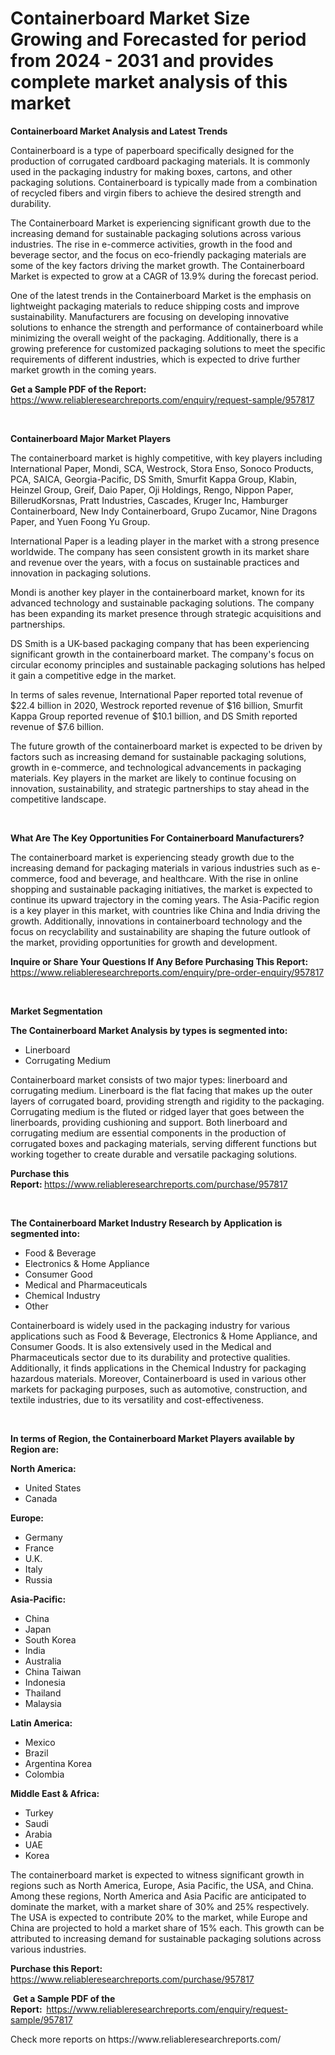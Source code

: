 <p><h1>Containerboard Market Size Growing and Forecasted for period from 2024 - 2031 and provides complete market analysis of this market</h1></p><p><strong>Containerboard Market Analysis and Latest Trends</strong></p>
<p><p>Containerboard is a type of paperboard specifically designed for the production of corrugated cardboard packaging materials. It is commonly used in the packaging industry for making boxes, cartons, and other packaging solutions. Containerboard is typically made from a combination of recycled fibers and virgin fibers to achieve the desired strength and durability.</p><p>The Containerboard Market is experiencing significant growth due to the increasing demand for sustainable packaging solutions across various industries. The rise in e-commerce activities, growth in the food and beverage sector, and the focus on eco-friendly packaging materials are some of the key factors driving the market growth. The Containerboard Market is expected to grow at a CAGR of 13.9% during the forecast period.</p><p>One of the latest trends in the Containerboard Market is the emphasis on lightweight packaging materials to reduce shipping costs and improve sustainability. Manufacturers are focusing on developing innovative solutions to enhance the strength and performance of containerboard while minimizing the overall weight of the packaging. Additionally, there is a growing preference for customized packaging solutions to meet the specific requirements of different industries, which is expected to drive further market growth in the coming years.</p></p>
<p><strong>Get a Sample PDF of the Report:&nbsp;</strong> <a href="https://www.reliableresearchreports.com/enquiry/request-sample/957817">https://www.reliableresearchreports.com/enquiry/request-sample/957817</a></p>
<p>&nbsp;</p>
<p><strong>Containerboard Major Market Players</strong></p>
<p><p>The containerboard market is highly competitive, with key players including International Paper, Mondi, SCA, Westrock, Stora Enso, Sonoco Products, PCA, SAICA, Georgia-Pacific, DS Smith, Smurfit Kappa Group, Klabin, Heinzel Group, Greif, Daio Paper, Oji Holdings, Rengo, Nippon Paper, BillerudKorsnas, Pratt Industries, Cascades, Kruger Inc, Hamburger Containerboard, New Indy Containerboard, Grupo Zucamor, Nine Dragons Paper, and Yuen Foong Yu Group.</p><p>International Paper is a leading player in the market with a strong presence worldwide. The company has seen consistent growth in its market share and revenue over the years, with a focus on sustainable practices and innovation in packaging solutions.</p><p>Mondi is another key player in the containerboard market, known for its advanced technology and sustainable packaging solutions. The company has been expanding its market presence through strategic acquisitions and partnerships.</p><p>DS Smith is a UK-based packaging company that has been experiencing significant growth in the containerboard market. The company's focus on circular economy principles and sustainable packaging solutions has helped it gain a competitive edge in the market.</p><p>In terms of sales revenue, International Paper reported total revenue of $22.4 billion in 2020, Westrock reported revenue of $16 billion, Smurfit Kappa Group reported revenue of $10.1 billion, and DS Smith reported revenue of $7.6 billion.</p><p>The future growth of the containerboard market is expected to be driven by factors such as increasing demand for sustainable packaging solutions, growth in e-commerce, and technological advancements in packaging materials. Key players in the market are likely to continue focusing on innovation, sustainability, and strategic partnerships to stay ahead in the competitive landscape.</p></p>
<p>&nbsp;</p>
<p><strong>What Are The Key Opportunities For Containerboard Manufacturers?</strong></p>
<p><p>The containerboard market is experiencing steady growth due to the increasing demand for packaging materials in various industries such as e-commerce, food and beverage, and healthcare. With the rise in online shopping and sustainable packaging initiatives, the market is expected to continue its upward trajectory in the coming years. The Asia-Pacific region is a key player in this market, with countries like China and India driving the growth. Additionally, innovations in containerboard technology and the focus on recyclability and sustainability are shaping the future outlook of the market, providing opportunities for growth and development.</p></p>
<p><strong>Inquire or Share Your Questions If Any Before Purchasing This Report:</strong> <a href="https://www.reliableresearchreports.com/enquiry/pre-order-enquiry/957817">https://www.reliableresearchreports.com/enquiry/pre-order-enquiry/957817</a></p>
<p>&nbsp;</p>
<p><strong>Market Segmentation</strong></p>
<p><strong>The Containerboard Market Analysis by types is segmented into:</strong></p>
<p><ul><li>Linerboard</li><li>Corrugating Medium</li></ul></p>
<p><p>Containerboard market consists of two major types: linerboard and corrugating medium. Linerboard is the flat facing that makes up the outer layers of corrugated board, providing strength and rigidity to the packaging. Corrugating medium is the fluted or ridged layer that goes between the linerboards, providing cushioning and support. Both linerboard and corrugating medium are essential components in the production of corrugated boxes and packaging materials, serving different functions but working together to create durable and versatile packaging solutions.</p></p>
<p><strong>Purchase this Report:&nbsp;</strong><a href="https://www.reliableresearchreports.com/purchase/957817">https://www.reliableresearchreports.com/purchase/957817</a></p>
<p>&nbsp;</p>
<p><strong>The Containerboard Market Industry Research by Application is segmented into:</strong></p>
<p><ul><li>Food & Beverage</li><li>Electronics & Home Appliance</li><li>Consumer Good</li><li>Medical and Pharmaceuticals</li><li>Chemical Industry</li><li>Other</li></ul></p>
<p><p>Containerboard is widely used in the packaging industry for various applications such as Food & Beverage, Electronics & Home Appliance, and Consumer Goods. It is also extensively used in the Medical and Pharmaceuticals sector due to its durability and protective qualities. Additionally, it finds applications in the Chemical Industry for packaging hazardous materials. Moreover, Containerboard is used in various other markets for packaging purposes, such as automotive, construction, and textile industries, due to its versatility and cost-effectiveness.</p></p>
<p>&nbsp;</p>
<p><strong>In terms of Region, the Containerboard Market Players available by Region are:</strong></p>
<p>
    <p> <strong> North America: </strong>
        <ul>
            <li>United States</li>
            <li>Canada</li>
        </ul>
        </p> 
    <p> <strong> Europe: </strong>
        <ul>
            <li>Germany</li>
            <li>France</li>
            <li>U.K.</li>
            <li>Italy</li>
            <li>Russia</li>
        </ul>
        </p> 
    <p> <strong> Asia-Pacific: </strong>
        <ul>
            <li>China</li>
            <li>Japan</li>
            <li>South Korea</li>
            <li>India</li>
            <li>Australia</li>
            <li>China Taiwan</li>
            <li>Indonesia</li>
            <li>Thailand</li>
            <li>Malaysia</li>
        </ul>
        </p> 
    <p> <strong> Latin America: </strong>
        <ul>
            <li>Mexico</li>
            <li>Brazil</li>
            <li>Argentina Korea</li>
            <li>Colombia</li>
        </ul>
        </p> 
    <p> <strong> Middle East & Africa: </strong>
        <ul>
            <li>Turkey</li>
            <li>Saudi</li>
            <li>Arabia</li>
            <li>UAE</li>
            <li>Korea</li>
        </ul>
    </p>
    </p>
<p><p>The containerboard market is expected to witness significant growth in regions such as North America, Europe, Asia Pacific, the USA, and China. Among these regions, North America and Asia Pacific are anticipated to dominate the market, with a market share of 30% and 25% respectively. The USA is expected to contribute 20% to the market, while Europe and China are projected to hold a market share of 15% each. This growth can be attributed to increasing demand for sustainable packaging solutions across various industries.</p></p>
<p><strong>Purchase this Report: </strong><a href="https://www.reliableresearchreports.com/purchase/957817">https://www.reliableresearchreports.com/purchase/957817</a></p>
<p>&nbsp;<strong>Get a Sample PDF of the Report:&nbsp;&nbsp;</strong><a href="https://www.reliableresearchreports.com/enquiry/request-sample/957817">https://www.reliableresearchreports.com/enquiry/request-sample/957817</a></p>
<p><strong></strong></p>
<p>Check more reports on https://www.reliableresearchreports.com/</p>